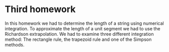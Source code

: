 # Third homework

In this homework we had to determine the length of a string using numerical integration. To approximate the length of a unit segment we had to use the Richardson extrapolation. We had to examine three different integration method: The rectangle rule, the trapezoid rule and one of the Simpson methods.
